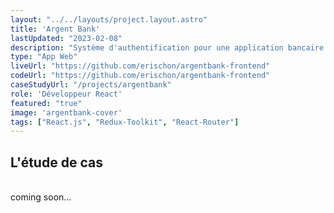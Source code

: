 ```yaml
---
layout: "../../layouts/project.layout.astro"
title: 'Argent Bank'
lastUpdated: "2023-02-08"
description: "Système d'authentification pour une application bancaire."
type: "App Web"
liveUrl: "https://github.com/erischon/argentbank-frontend"
codeUrl: "https://github.com/erischon/argentbank-frontend"
caseStudyUrl: "/projects/argentbank"
role: 'Développeur React'
featured: "true"
image: 'argentbank-cover'
tags: ["React.js", "Redux-Toolkit", "React-Router"]
---
```


## L'étude de cas
  <br/>
coming soon...